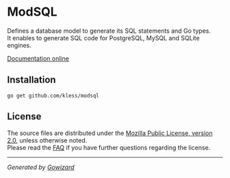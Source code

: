 ModSQL
======
Defines a database model to generate its SQL statements and Go types.  
It enables to generate SQL code for PostgreSQL, MySQL and SQLite engines.

[Documentation online](http://go.pkgdoc.org/github.com/kless/modsql)

## Installation

	go get github.com/kless/modsql

## License

The source files are distributed under the [Mozilla Public License, version 2.0](http://mozilla.org/MPL/2.0/),
unless otherwise noted.  
Please read the [FAQ](http://www.mozilla.org/MPL/2.0/FAQ.html)
if you have further questions regarding the license.

* * *
*Generated by [Gowizard](https://github.com/kless/wizard)*
